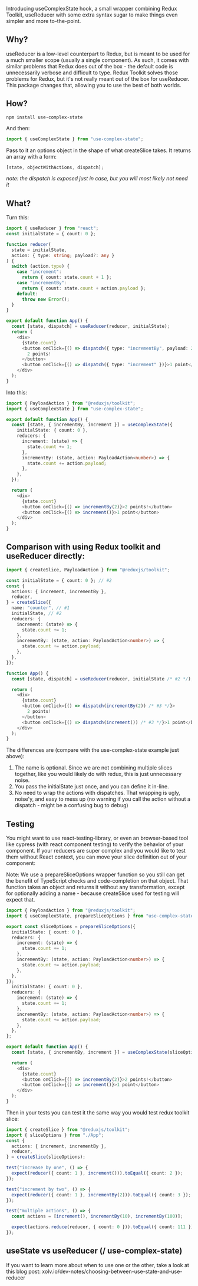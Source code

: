 Introducing useComplexState hook, a small wrapper combining Redux Toolkit, useReducer with some extra syntax sugar to make things even simpler and more to-the-point.

## Why?

useReducer is a low-level counterpart to Redux, but is meant to be used for a much smaller scope (usually a single component). As such, it comes with similar problems that Redux does out of the box - the default code is unnecessarily verbose and difficult to type.
Redux Toolkit solves those problems for Redux, but it's not really meant out of the box for useReducer. This package changes that, allowing you to use the best of both worlds.

## How?

```
npm install use-complex-state
```

And then:

```typescript
import { useComplexState } from "use-complex-state";
```

Pass to it an options object in the shape of what createSlice takes. It returns an array with a form:

```typescript
[state, objectWithActions, dispatch];
```

_note: the dispatch is exposed just in case, but you will most likely not need it_

## What?

Turn this:

```typescript jsx
import { useReducer } from "react";
const initialState = { count: 0 };

function reducer(
  state = initialState,
  action: { type: string; payload?: any }
) {
  switch (action.type) {
    case "increment":
      return { count: state.count + 1 };
    case "incrementBy":
      return { count: state.count + action.payload };
    default:
      throw new Error();
  }
}

export default function App() {
  const [state, dispatch] = useReducer(reducer, initialState);
  return (
    <div>
      {state.count}
      <button onClick={() => dispatch({ type: "incrementBy", payload: 2 })}>
        2 points!
      </button>
      <button onClick={() => dispatch({ type: "increment" })}>1 point</button>
    </div>
  );
}
```

Into this:

```typescript jsx
import { PayloadAction } from "@reduxjs/toolkit";
import { useComplexState } from "use-complex-state";

export default function App() {
  const [state, { incrementBy, increment }] = useComplexState({
    initialState: { count: 0 },
    reducers: {
      increment: (state) => {
        state.count += 1;
      },
      incrementBy: (state, action: PayloadAction<number>) => {
        state.count += action.payload;
      },
    },
  });

  return (
    <div>
      {state.count}
      <button onClick={() => incrementBy(2)}>2 points!</button>
      <button onClick={() => increment()}>1 point</button>
    </div>
  );
}
```

## Comparison with using Redux toolkit and useReducer directly:

```typescript jsx
import { createSlice, PayloadAction } from "@reduxjs/toolkit";

const initialState = { count: 0 }; // #2
const {
  actions: { increment, incrementBy },
  reducer,
} = createSlice({
  name: "counter", // #1
  initialState, // #2
  reducers: {
    increment: (state) => {
      state.count += 1;
    },
    incrementBy: (state, action: PayloadAction<number>) => {
      state.count += action.payload;
    },
  },
});

function App() {
  const [state, dispatch] = useReducer(reducer, initialState /* #2 */);

  return (
    <div>
      {state.count}
      <button onClick={() => dispatch(incrementBy(2)) /* #3 */}>
        2 points!
      </button>
      <button onClick={() => dispatch(increment()) /* #3 */}>1 point</button>
    </div>
  );
}
```

The differences are (compare with the use-complex-state example just above):

1. The name is optional. Since we are not combining multiple slices together, like you would likely do with redux, this is just unnecessary noise.
2. You pass the initialState just once, and you can define it in-line.
3. No need to wrap the actions with dispatches. That wrapping is ugly, noise'y, and easy to mess up (no warning if you call the action without a dispatch - might be a confusing bug to debug)

## Testing

You might want to use react-testing-library, or even an browser-based tool like cypress (with react component testing) to verify the behavior of your component. If your reducers are super complex and you would like to test them without React context, you can move your slice definition out of your component:

Note: We use a prepareSliceOptions wrapper function so you still can get the benefit of TypeScript checks and code-completion on that object. That function takes an object and returns it without any transformation, except for optionally adding a name - because createSlice used for testing will expect that. 

```typescript jsx
import { PayloadAction } from "@reduxjs/toolkit";
import { useComplexState, prepareSliceOptions } from "use-complex-state";

export const sliceOptions = prepareSliceOptions({
  initialState: { count: 0 },
  reducers: {
    increment: (state) => {
      state.count += 1;
    },
    incrementBy: (state, action: PayloadAction<number>) => {
      state.count += action.payload;
    },
  },
});
  initialState: { count: 0 },
  reducers: {
    increment: (state) => {
      state.count += 1;
    },
    incrementBy: (state, action: PayloadAction<number>) => {
      state.count += action.payload;
    },
  },
};

export default function App() {
  const [state, { incrementBy, increment }] = useComplexState(sliceOptions);

  return (
    <div>
      {state.count}
      <button onClick={() => incrementBy(2)}>2 points!</button>
      <button onClick={() => increment()}>1 point</button>
    </div>
  );
}
```

Then in your tests you can test it the same way you would test redux toolkit slice:

```typescript
import { createSlice } from "@reduxjs/toolkit";
import { sliceOptions } from "./App";
const {
  actions: { increment, incrementBy },
  reducer,
} = createSlice(sliceOptions);

test("increase by one", () => {
  expect(reducer({ count: 1 }, increment())).toEqual({ count: 2 });
});

test("increment by two", () => {
  expect(reducer({ count: 1 }, incrementBy(2))).toEqual({ count: 3 });
});

test("multiple actions", () => {
  const actions = [increment(), incrementBy(10), incrementBy(100)];

  expect(actions.reduce(reducer, { count: 0 })).toEqual({ count: 111 });
});
```

## useState vs useReducer (/ use-complex-state)

If you want to learn more about when to use one or the other, take a look at this blog post:
xolv.io/dev-notes/choosing-between-use-state-and-use-reducer
